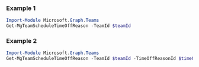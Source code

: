 ### Example 1
``` powershell
Import-Module Microsoft.Graph.Teams
Get-MgTeamScheduleTimeOffReason -TeamId $teamId
```
### Example 2
``` powershell
Import-Module Microsoft.Graph.Teams
Get-MgTeamScheduleTimeOffReason -TeamId $teamId -TimeOffReasonId $timeOffReasonId
```
